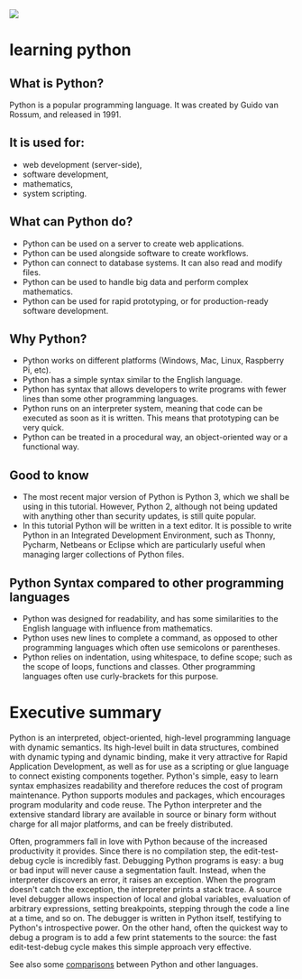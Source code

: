 <img src="https://www.python.org/static/img/python-logo.png">

# learning python

## What is Python?

 Python is a popular programming language. It was created by Guido van Rossum, and released in 1991.

## It is used for:

   - web development (server-side),
   - software development,
   - mathematics,
   - system scripting.

## What can Python do?

   - Python can be used on a server to create web applications.
   - Python can be used alongside software to create workflows.
   - Python can connect to database systems. It can also read and modify files.
   - Python can be used to handle big data and perform complex mathematics.
   - Python can be used for rapid prototyping, or for production-ready software development.

## Why Python?

   - Python works on different platforms (Windows, Mac, Linux, Raspberry Pi, etc).
   - Python has a simple syntax similar to the English language.
   - Python has syntax that allows developers to write programs with fewer lines than some other programming languages.
   - Python runs on an interpreter system, meaning that code can be executed as soon as it is written. This means that prototyping can be very quick.
   - Python can be treated in a procedural way, an object-oriented way or a functional way.

## Good to know

   - The most recent major version of Python is Python 3, which we shall be using in this tutorial. However, Python 2, although not being updated with anything other than security updates, is still quite popular.
   - In this tutorial Python will be written in a text editor. It is possible to write Python in an Integrated Development Environment, such as Thonny, Pycharm, Netbeans or Eclipse which are particularly useful when managing larger collections of Python files.

## Python Syntax compared to other programming languages

   - Python was designed for readability, and has some similarities to the English language with influence from mathematics.
   - Python uses new lines to complete a command, as opposed to other programming languages which often use semicolons or parentheses.
   - Python relies on indentation, using whitespace, to define scope; such as the scope of loops, functions and classes. Other programming languages often use curly-brackets for this purpose.


# Executive summary
Python is an interpreted, object-oriented, high-level programming language with dynamic semantics. Its high-level built in data structures, combined with dynamic typing and dynamic binding, make it very attractive for Rapid Application Development, as well as for use as a scripting or glue language to connect existing components together. Python's simple, easy to learn syntax emphasizes readability and therefore reduces the cost of program maintenance. Python supports modules and packages, which encourages program modularity and code reuse. The Python interpreter and the extensive standard library are available in source or binary form without charge for all major platforms, and can be freely distributed.

Often, programmers fall in love with Python because of the increased productivity it provides. Since there is no compilation step, the edit-test-debug cycle is incredibly fast. Debugging Python programs is easy: a bug or bad input will never cause a segmentation fault. Instead, when the interpreter discovers an error, it raises an exception. When the program doesn't catch the exception, the interpreter prints a stack trace. A source level debugger allows inspection of local and global variables, evaluation of arbitrary expressions, setting breakpoints, stepping through the code a line at a time, and so on. The debugger is written in Python itself, testifying to Python's introspective power. On the other hand, often the quickest way to debug a program is to add a few print statements to the source: the fast edit-test-debug cycle makes this simple approach very effective.

See also some [comparisons](https://www.python.org/doc/essays/comparisons) between Python and other languages. 
